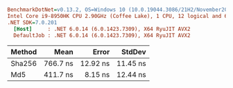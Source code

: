 ``` ini

BenchmarkDotNet=v0.13.2, OS=Windows 10 (10.0.19044.3086/21H2/November2021Update)
Intel Core i9-8950HK CPU 2.90GHz (Coffee Lake), 1 CPU, 12 logical and 6 physical cores
.NET SDK=7.0.201
  [Host]     : .NET 6.0.14 (6.0.1423.7309), X64 RyuJIT AVX2
  DefaultJob : .NET 6.0.14 (6.0.1423.7309), X64 RyuJIT AVX2


```
| Method |     Mean |    Error |   StdDev |
|------- |---------:|---------:|---------:|
| Sha256 | 766.7 ns | 12.92 ns | 11.45 ns |
|    Md5 | 411.7 ns |  8.15 ns | 12.44 ns |
